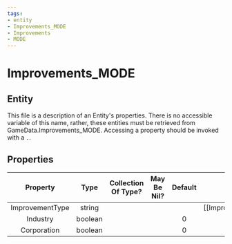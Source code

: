 ```yaml
---
tags:
- entity
- Improvements_MODE
- Improvements
- MODE
---
```

# Improvements_MODE
## Entity
This file is a description of an Entity's properties. There is no accessible variable of this name, rather, these entities must be retrieved from GameData.Improvements_MODE. Accessing a property should be invoked with a `.`.
## Properties
|	Property	|	Type	|	Collection Of Type?	|	May Be Nil?	|	Default	|	References	|	Key	|	Notes	|
|	:-:	|	:-:	|	:-:	|	:-:	|	:-:	|	:-:	|	:-:	|	-:	|
|	ImprovementType	|	string	|		|		|		|	[[Improvement]].ImprovementType	|	✓	|	|
|	Industry	|	boolean	|		|		|	0	|		|		|	|
|	Corporation	|	boolean	|		|		|	0	|		|		|	|
